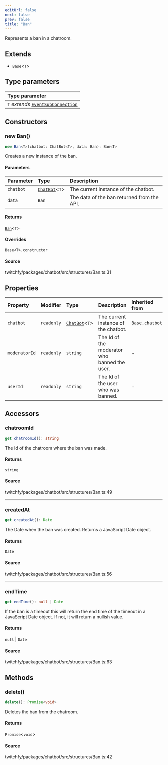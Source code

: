 ```yaml
---
editUrl: false
next: false
prev: false
title: "Ban"
---
```


Represents a ban in a chatroom.

## Extends

- `Base`\<`T`\>

## Type parameters

| Type parameter |
| :------ |
| `T` *extends* [`EventSubConnection`](/api/chatbot/enumerations/eventsubconnection/) |

## Constructors

### new Ban()

```ts
new Ban<T>(chatbot: ChatBot<T>, data: Ban): Ban<T>
```

Creates a new instance of the ban.

#### Parameters

| Parameter | Type | Description |
| :------ | :------ | :------ |
| `chatbot` | [`ChatBot`](/api/chatbot/classes/chatbot/)\<`T`\> | The current instance of the chatbot. |
| `data` | `Ban` | The data of the ban returned from the API. |

#### Returns

[`Ban`](/api/chatbot/classes/ban/)\<`T`\>

#### Overrides

`Base<T>.constructor`

#### Source

twitchfy/packages/chatbot/src/structures/Ban.ts:31

## Properties

| Property | Modifier | Type | Description | Inherited from |
| :------ | :------ | :------ | :------ | :------ |
| `chatbot` | `readonly` | [`ChatBot`](/api/chatbot/classes/chatbot/)\<`T`\> | The current instance of the chatbot. | `Base.chatbot` |
| `moderatorId` | `readonly` | `string` | The Id of the moderator who banned the user. | - |
| `userId` | `readonly` | `string` | The Id of the user who was banned. | - |

## Accessors

### chatroomId

```ts
get chatroomId(): string
```

The Id of the chatroom where the ban was made.

#### Returns

`string`

#### Source

twitchfy/packages/chatbot/src/structures/Ban.ts:49

***

### createdAt

```ts
get createdAt(): Date
```

The Date when the ban was created. Returns a JavaScript Date object.

#### Returns

`Date`

#### Source

twitchfy/packages/chatbot/src/structures/Ban.ts:56

***

### endTime

```ts
get endTime(): null | Date
```

If the ban is a timeout this will return the end time of the timeout in a JavaScript Date object. If not, it will return a nullish value.

#### Returns

`null` \| `Date`

#### Source

twitchfy/packages/chatbot/src/structures/Ban.ts:63

## Methods

### delete()

```ts
delete(): Promise<void>
```

Deletes the ban from the chatroom.

#### Returns

`Promise`\<`void`\>

#### Source

twitchfy/packages/chatbot/src/structures/Ban.ts:42
